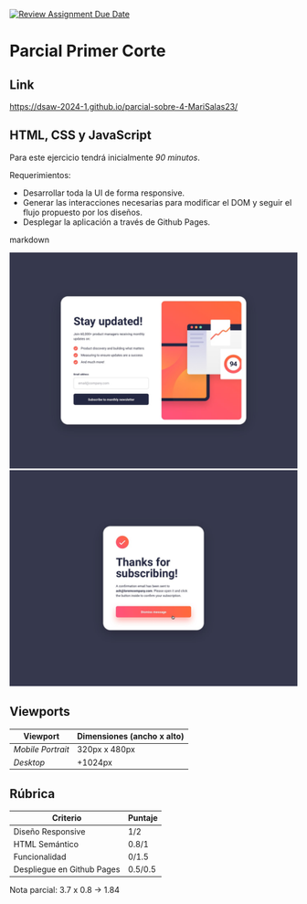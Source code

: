 [![Review Assignment Due Date](https://classroom.github.com/assets/deadline-readme-button-24ddc0f5d75046c5622901739e7c5dd533143b0c8e959d652212380cedb1ea36.svg)](https://classroom.github.com/a/jt9f8bo4)
# Parcial Primer Corte

## Link

https://dsaw-2024-1.github.io/parcial-sobre-4-MariSalas23/


## HTML, CSS y JavaScript

Para este ejercicio tendrá inicialmente *90 minutos*.

Requerimientos:

- Desarrollar toda la UI de forma responsive.
- Generar las interacciones necesarias para modificar el DOM y seguir el flujo propuesto por los diseños.
- Desplegar la aplicación a través de Github Pages.

markdown



![Texto Alternativo](./design/desktop-design.jpg)
![Texto Alternativo](./design/desktop-success-active.jpg)

## Viewports

| Viewport            | Dimensiones (ancho x alto) |
| ------------------- | -------------------------- |
| *Mobile Portrait* | 320px x 480px              |
| *Desktop*         | +1024px                    |

## Rúbrica

| Criterio                   | Puntaje |
| -------------------------- | ------- |
| Diseño Responsive          | 1/2       |
| HTML Semántico             | 0.8/1       |
| Funcionalidad              | 0/1.5     |
| Despliegue en Github Pages | 0.5/0.5     |

Nota parcial: 3.7 x 0.8 -> 1.84
